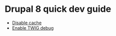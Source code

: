 # Drupal 8 quick dev guide

- [Disable cache](https://www.drupal.org/node/2598914)
- [Enable TWIG debug](https://www.drupal.org/docs/8/theming/twig/debugging-twig-templates)
